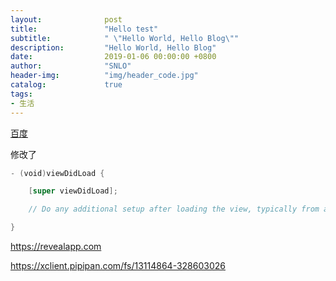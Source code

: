 ```yaml
---
layout:              post
title:               "Hello test"
subtitle:            " \"Hello World, Hello Blog\""
description:         "Hello World, Hello Blog"
date:                2019-01-06 00:00:00 +0800
author:              "SNLO"
header-img:          "img/header_code.jpg"
catalog:             true
tags:
- 生活
---
```


<a href= "https://www.baidu.com/" target="_blank">百度</a>

修改了

```swift
- (void)viewDidLoad {

	[super viewDidLoad];

	// Do any additional setup after loading the view, typically from a nib.

}

```

https://revealapp.com

https://xclient.pipipan.com/fs/13114864-328603026

